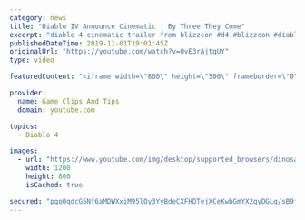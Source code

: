 ```yaml
---
category: news
title: "Diablo IV Announce Cinematic | By Three They Come"
excerpt: "diablo 4 cinematic trailer from blizzcon #d4 #blizzcon #diablo."
publishedDateTime: 2019-11-01T19:01:45Z
originalUrl: "https://youtube.com/watch?v=0vE3rAjtqUY"
type: video

featuredContent: "<iframe width=\"800\" height=\"500\" frameborder=\"0\" src=\"https://www.youtube.com/embed/0vE3rAjtqUY\" allow=\"accelerometer; autoplay; encrypted-media; gyroscope; picture-in-picture\" allowfullscreen></iframe>"

provider:
  name: Game Clips And Tips
  domain: youtube.com

topics:
  - Diablo 4

images:
  - url: "https://www.youtube.com/img/desktop/supported_browsers/dinosaur.png"
    width: 1200
    height: 800
    isCached: true

secured: "pqo0qdcG5Nf6aMDWXxiM95lOy3YyBdeCXFHDTejXCeKwbGmYX2qyDGLg/sB9jX4V30WZKXv3kaQyDy57A01c5u9ekDwXn63IJeBTMJoV53F2WpdIV0S/e2nq9FhYpl1fm6lvMqykxw6Ch4dyxioSlO6W+zxc34YuLqP/RE3XYOWAU35N8+FbA5Pn6Qjc74kbIFi53XGHnqJLOnliYb/HT5PZT4aUuoZthoOk6kfSDlGQ9QT0kQ5v76XbsLmqRByl5KTTMC8USsrbhjFWIFbMRpBmETY4eVwo9v5AdI7wRPRLcrw7Fd5VjOC7rJfXZAz4AX/+xN/OHQcX6te039/GkWN94fV+0O85sfkVS6UBeU+AUDMeouf0WiTgkOz2Hy7+IABbfqG7jKTMcguejIBQPw==;kVBuOmy2RJXG1qtz+DSbEA=="
---
```



